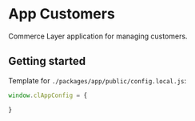 # App Customers

Commerce Layer application for managing customers.


## Getting started

Template for `./packages/app/public/config.local.js`:

```js
window.clAppConfig = {

}
```